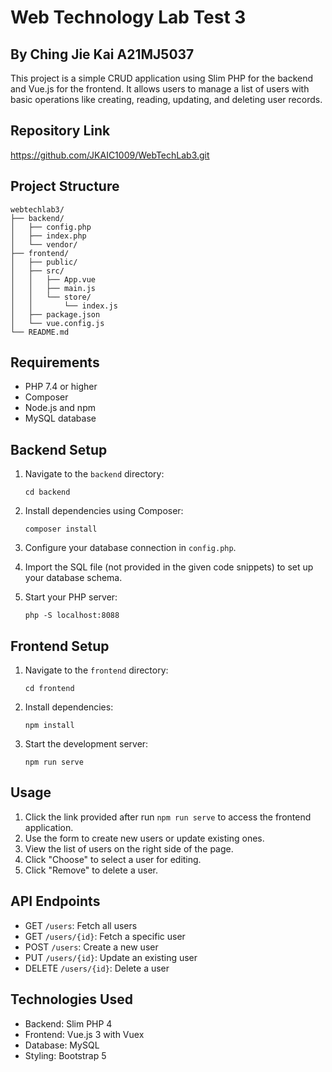 # Web Technology Lab Test 3 

## By Ching Jie Kai A21MJ5037

This project is a simple CRUD application using Slim PHP for the backend and Vue.js for the frontend. It allows users to manage a list of users with basic operations like creating, reading, updating, and deleting user records.

## Repository Link

https://github.com/JKAIC1009/WebTechLab3.git

## Project Structure

```
webtechlab3/
├── backend/
│   ├── config.php
│   ├── index.php
│   └── vendor/
├── frontend/
│   ├── public/
│   ├── src/
│   │   ├── App.vue
│   │   ├── main.js
│   │   └── store/
│   │       └── index.js
│   ├── package.json
│   └── vue.config.js
└── README.md
```

## Requirements

- PHP 7.4 or higher
- Composer
- Node.js and npm
- MySQL database

## Backend Setup

1. Navigate to the `backend` directory:
   ```
   cd backend
   ```

2. Install dependencies using Composer:
   ```
   composer install
   ```

3. Configure your database connection in `config.php`.

4. Import the SQL file (not provided in the given code snippets) to set up your database schema.

5. Start your PHP server:
   ```
   php -S localhost:8088
   ```

## Frontend Setup

1. Navigate to the `frontend` directory:
   ```
   cd frontend
   ```

2. Install dependencies:
   ```
   npm install
   ```

3. Start the development server:
   ```
   npm run serve
   ```

## Usage

1. Click the link provided after run `npm run serve` to access the frontend application.
2. Use the form to create new users or update existing ones.
3. View the list of users on the right side of the page.
4. Click "Choose" to select a user for editing.
5. Click "Remove" to delete a user.

## API Endpoints

- GET `/users`: Fetch all users
- GET `/users/{id}`: Fetch a specific user
- POST `/users`: Create a new user
- PUT `/users/{id}`: Update an existing user
- DELETE `/users/{id}`: Delete a user

## Technologies Used

- Backend: Slim PHP 4
- Frontend: Vue.js 3 with Vuex
- Database: MySQL
- Styling: Bootstrap 5
